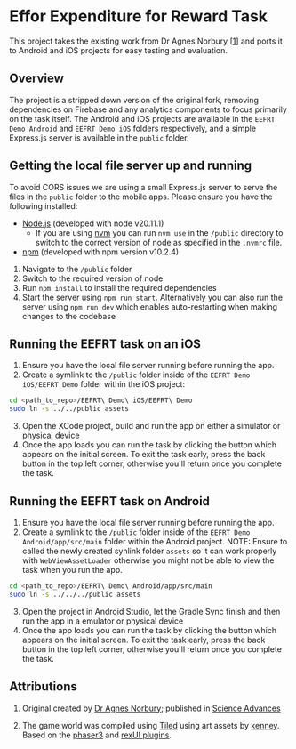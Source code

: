# Effor Expenditure for Reward Task

This project takes the existing work from Dr Agnes Norbury [[1](#attributions)] and ports it to Android and iOS projects for easy testing and evaluation.

## Overview

The project is a stripped down version of the original fork, removing dependencies on Firebase and any analytics components to focus primarily on the task itself.
The Android and iOS projects are available in the `EEFRT Demo Android` and `EEFRT Demo iOS` folders respectively, and a simple Express.js server is available in the `public` folder.

## Getting the local file server up and running
To avoid CORS issues we are using a small Express.js server to serve the files in the `public` folder to the mobile apps. Please ensure you have the following installed:
- [Node.js](https://nodejs.org/en/) (developed with node v20.11.1)
    - If you are using [nvm](https://github.com/nvm-sh/nvm) you can run `nvm use` in the `/public` directory to switch to the correct version of node as specified in the `.nvmrc` file.
- [npm](https://www.npmjs.com/) (developed with npm version v10.2.4)

1. Navigate to the `/public` folder
2. Switch to the required version of node
3. Run `npm install` to install the required dependencies
4. Start the server using `npm run start`. Alternatively you can also run the server using `npm run dev` which enables auto-restarting when making changes to the codebase

## Running the EEFRT task on an iOS
1. Ensure you have the local file server running before running the app.
2. Create a symlink to the `/public` folder inside of the `EEFRT Demo iOS/EEFRT Demo` folder within the iOS project:
```bash
cd <path_to_repo>/EEFRT\ Demo\ iOS/EEFRT\ Demo
sudo ln -s ../../public assets
```
3. Open the XCode project, build and run the app on either a simulator or physical device
4. Once the app loads you can run the task by clicking the button which appears on the initial screen. To exit the task early, press the back button in the top left corner, otherwise you'll return once you complete the task.

## Running the EEFRT task on Android
1. Ensure you have the local file server running before running the app.
2. Create a symlink to the `/public` folder inside of the `EEFRT Demo Android/app/src/main` folder within the Android project.
NOTE: Ensure to called the newly created synlink folder `assets` so it can work properly with `WebViewAssetLoader` otherwise you might not be able to view the task when you run the app.
```bash
cd <path_to_repo>/EEFRT\ Demo\ Android/app/src/main
sudo ln -s ../../../public assets
```
3. Open the project in Android Studio, let the Gradle Sync finish and then run the app in a emulator or physical device
4. Once the app loads you can run the task by clicking the button which appears on the initial screen. To exit the task early, press the back button in the top left corner, otherwise you'll return once you complete the task.


## Attributions

1. Original created by [Dr Agnes Norbury](https://www.agnesnorbury.com/); published in [Science Advances](https://www.science.org/doi/full/10.1126/sciadv.adk3222?af=R)

2. The game world was compiled using [Tiled](https://www.mapeditor.org/) using art assets by [kenney](https://kenney.nl/). Based on the [phaser3](https://phaser.io/phaser3) and [rexUI plugins](https://rexrainbow.github.io/phaser3-rex-notes/docs/site/ui-overview/).
